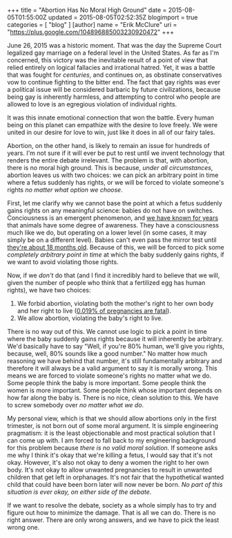 +++
title = "Abortion Has No Moral High Ground"
date = 2015-08-05T01:55:00Z
updated = 2015-08-05T02:52:35Z
blogimport = true 
categories = [ "blog" ]
[author]
	name = "Erik McClure"
	uri = "https://plus.google.com/104896885003230920472"
+++

June 26, 2015 was a historic moment. That was the day the Supreme Court legalized gay marriage on a federal level in the United States. As far as I'm concerned, this victory was the inevitable result of a point of view that relied entirely on logical fallacies and irrational hatred. Yet, it was a battle that was fought for *centuries*, and continues on, as obstinate conservatives vow to continue fighting to the bitter end. The fact that gay rights was ever a political issue will be considered barbaric by future civilizations, because being gay is inherently harmless, and attempting to control who people are allowed to love is an egregious violation of individual rights.

It was this innate emotional connection that won the battle. Every human being on this planet can empathize with the desire to love freely. We were united in our desire for love to win, just like it does in all of our fairy tales.

Abortion, on the other hand, is likely to remain an issue for hundreds of years. I'm not sure if it will ever be put to rest until we invent technology that renders the entire debate irrelevant. The problem is that, with abortion, there is no moral high ground. This is because, *under all circumstances*, abortion leaves us with two choices: we can pick an arbitrary point in time where a fetus suddenly has rights, or we will be forced to violate someone's rights *no matter what option we choose*.

First, let me clarify why we cannot base the point at which a fetus suddenly gains rights on any meaningful science: babies do not have on switches. Conciousness is an emergent phenomenon, and [we have known for years](https://www.psychologytoday.com/blog/animal-emotions/201208/scientists-conclude-nonhuman-animals-are-conscious-beings) that animals have some degree of awareness. They have a consciousness much like we do, but operating on a lower level (in some cases, it may simply be on a different level). Babies can't even pass the mirror test until [they're about 18 months old](https://en.wikipedia.org/wiki/Mirror_test#Developmental_reactions). Because of this, we will be forced to pick some *completely arbitrary point in time* at which the baby suddenly gains rights, if we want to avoid violating those rights.

Now, if we *don't* do that (and I find it incredibly hard to believe that we will, given the number of people who think that a fertilized egg has human rights), we have two choices:

 1. We forbid abortion, violating both the mother's right to her own body and her right to live ([0.019% of pregnancies are fatal](http://www.thelancet.com/journals/lancet/article/PIIS0140-6736(14)60696-6/fulltext)).
 2. We allow abortion, violating the baby's right to live.

There is no way out of this. We cannot use logic to pick a point in time where the baby suddenly gains rights because it will inherently be arbitrary. We'd basically have to say "Well, if you're 80% human, we'll give you rights, because, well, 80% sounds like a good number." No matter how much reasoning we have behind that number, it's still fundamentally arbitrary and therefore it will always be a valid argument to say it is morally wrong. This means we are forced to violate someone's rights no matter what we do. Some people think the baby is more important. Some people think the women is more important. Some people think whose important depends on how far along the baby is. There is no nice, clean solution to this. We have to screw somebody over *no matter what we do*.

My personal view, which is that we should allow abortions only in the first trimester, is not born out of some moral argument. It is simple engineering pragmatism: it is the least objectionable and most practical solution that I can come up with. I am forced to fall back to my engineering background for this problem because *there is no valid moral solution*. If someone asks me why I think it's okay that we're killing a fetus, I would say that it's not okay. However, it's also not okay to deny a women the right to her own body. It's not okay to allow unwanted pregnancies to result in unwanted children that get left in orphanages. It's not fair that the hypothetical wanted child that could have been born later will now never be born. *No part of this situation is ever okay, on either side of the debate*.

If we want to resolve the debate, society as a whole simply has to try and figure out how to minimize the damage. That is all we can do. There is no right answer. There are only wrong answers, and we have to pick the least wrong one.
